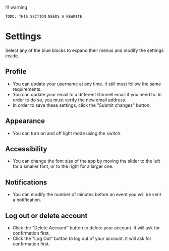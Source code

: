 !!! warning

    TODO: THIS SECTION NEEDS A REWRITE

# Settings

Select any of the blue blocks to expand their menus and modify the settings inside.

## Profile

- You can update your username at any time. It still must follow the same requirements.
- You can update your email to a different Grinnell email if you need to. In order to do so, you must verify the new email address.
- In order to save these settings, click the "Submit changes" button.

## Appearance

- You can turn on and off light mode using the switch.

## Accessibility

- You can change the font size of the app by moving the slider to the left for a smaller font, or to the right for a larger one.

## Notifications

- You can modify the number of minutes before an event you will be sent a notification.

## Log out or delete account

- Click the "Delete Account" button to delete your account. It will ask for confirmation first. 
- Click the "Log Out" button to log out of your account. It will ask for confirmation first.
